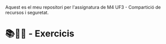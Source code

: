 Aquest es el meu repositori per l'assignatura de M4 UF3 - Compartició de recursos i seguretat.

# 📚📝💾 - Exercicis 
### []()
### []()
